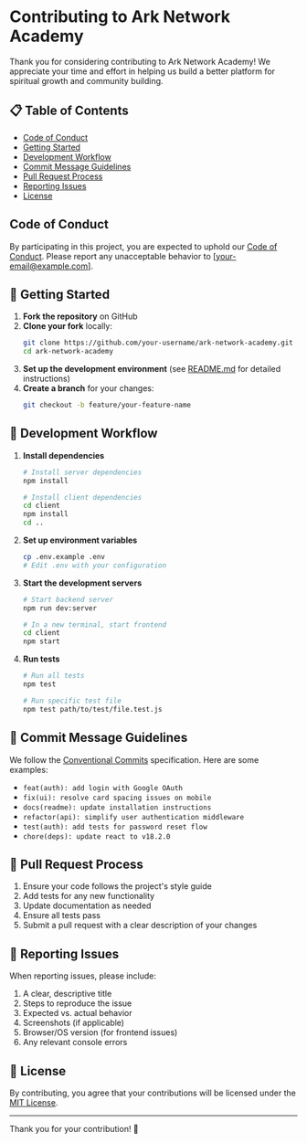 # Contributing to Ark Network Academy

Thank you for considering contributing to Ark Network Academy! We appreciate your time and effort in helping us build a better platform for spiritual growth and community building.

## 📋 Table of Contents

- [Code of Conduct](#code-of-conduct)
- [Getting Started](#-getting-started)
- [Development Workflow](#-development-workflow)
- [Commit Message Guidelines](#-commit-message-guidelines)
- [Pull Request Process](#-pull-request-process)
- [Reporting Issues](#-reporting-issues)
- [License](#-license)

## Code of Conduct

By participating in this project, you are expected to uphold our [Code of Conduct](CODE_OF_CONDUCT.md). Please report any unacceptable behavior to [your-email@example.com].

## 🚀 Getting Started

1. **Fork the repository** on GitHub
2. **Clone your fork** locally:
   ```bash
   git clone https://github.com/your-username/ark-network-academy.git
   cd ark-network-academy
   ```
3. **Set up the development environment** (see [README.md](README.md) for detailed instructions)
4. **Create a branch** for your changes:
   ```bash
   git checkout -b feature/your-feature-name
   ```

## 🔄 Development Workflow

1. **Install dependencies**
   ```bash
   # Install server dependencies
   npm install
   
   # Install client dependencies
   cd client
   npm install
   cd ..
   ```

2. **Set up environment variables**
   ```bash
   cp .env.example .env
   # Edit .env with your configuration
   ```

3. **Start the development servers**
   ```bash
   # Start backend server
   npm run dev:server
   
   # In a new terminal, start frontend
   cd client
   npm start
   ```

4. **Run tests**
   ```bash
   # Run all tests
   npm test
   
   # Run specific test file
   npm test path/to/test/file.test.js
   ```

## 📝 Commit Message Guidelines

We follow the [Conventional Commits](https://www.conventionalcommits.org/) specification. Here are some examples:

- `feat(auth): add login with Google OAuth`
- `fix(ui): resolve card spacing issues on mobile`
- `docs(readme): update installation instructions`
- `refactor(api): simplify user authentication middleware`
- `test(auth): add tests for password reset flow`
- `chore(deps): update react to v18.2.0`

## 🔄 Pull Request Process

1. Ensure your code follows the project's style guide
2. Add tests for any new functionality
3. Update documentation as needed
4. Ensure all tests pass
5. Submit a pull request with a clear description of your changes

## 🐛 Reporting Issues

When reporting issues, please include:

1. A clear, descriptive title
2. Steps to reproduce the issue
3. Expected vs. actual behavior
4. Screenshots (if applicable)
5. Browser/OS version (for frontend issues)
6. Any relevant console errors

## 📄 License

By contributing, you agree that your contributions will be licensed under the [MIT License](LICENSE).

---

Thank you for your contribution! 🙏
